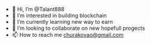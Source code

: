- 👋 Hi, I’m @Talant888
- 👀 I’m interested in building blockchain
- 🌱 I’m currently learning new way to earn
- 💞️ I’m looking to collaborate on new hopefull progects
- 📫 How to reach me churakovao@gmail.com
